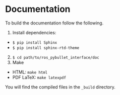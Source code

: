 # Documentation

To build the documentation follow the following.

1. Install dependencies:
  * `$ pip install Sphinx`
  * `$ pip install sphinx-rtd-theme`
2. `$ cd path/to/ros_pybullet_interface/doc`
3. Make
  * HTML: `make html`
  * PDF LaTeX: `make latexpdf`
  
You will find the compiled files in the `_build` directory.
